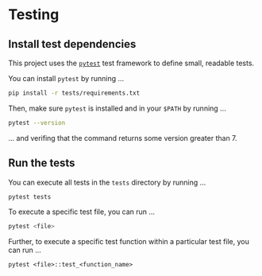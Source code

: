 # Testing

## Install test dependencies

This project uses the [`pytest`] test framework to define small, readable tests.

You can install `pytest` by running ...

```sh
pip install -r tests/requirements.txt
```

Then, make sure `pytest` is installed and in your `$PATH` by running ...

```sh
pytest --version
```

... and verifing that the command returns some version greater than 7.

## Run the tests

You can execute all tests in the `tests` directory by running ...

```sh
pytest tests
```

To execute a specific test file, you can run ...

```sh
pytest <file>
```

Further, to execute a specific test function within a particular test file, you can run ...

```
pytest <file>::test_<function_name>
```

[`pytest`]: https://docs.pytest.org/
[venv]: https://docs.python.org/3/tutorial/venv.html

